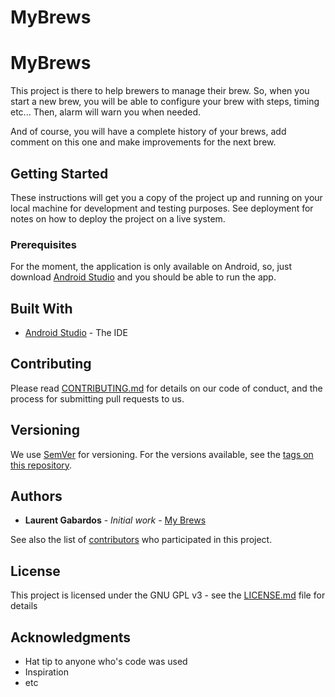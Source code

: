 # MyBrews

# MyBrews

This project is there to help brewers to manage their brew. 
So, when you start a new brew, you will be able to configure your brew with steps, timing etc... 
Then, alarm will warn you when needed.

And of course, you will have a complete history of your brews, add comment on this one and make improvements for the next brew.

## Getting Started

These instructions will get you a copy of the project up and running on your local machine for development and testing purposes. See deployment for notes on how to deploy the project on a live system.

### Prerequisites

For the moment, the application is only available on Android, so, just download [Android Studio](https://developer.android.com/studio/index.html) and you should be able to run the app.

## Built With

* [Android Studio](https://developer.android.com/studio/index.html) - The IDE

## Contributing

Please read [CONTRIBUTING.md](CONTRIBUTING.md) for details on our code of conduct, and the process for submitting pull requests to us.

## Versioning

We use [SemVer](http://semver.org/) for versioning. For the versions available, see the [tags on this repository](https://github.com/lgabardos/MyBrews/tags). 

## Authors

* **Laurent Gabardos** - *Initial work* - [My Brews](https://github.com/lgabardos/MyBrews)

See also the list of [contributors](https://github.com/lgabardos/MyBrews/contributors) who participated in this project.

## License

This project is licensed under the GNU GPL v3 - see the [LICENSE.md](LICENSE.md) file for details

## Acknowledgments

* Hat tip to anyone who's code was used
* Inspiration
* etc
